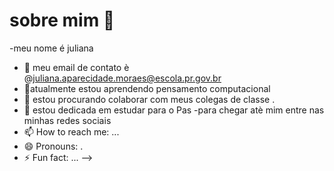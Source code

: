 # sobre mim  👋
-meu nome é juliana 
- 🔭 meu email de contato è @juliana.aparecidade.moraes@escola.pr.gov.br 
- 🌱atualmente estou aprendendo pensamento computacional
- 👯 estou procurando colaborar com meus colegas de classe .
- 🤔 estou dedicada em estudar para o Pas 
-para chegar atè mim entre nas minhas redes sociais
- 📫 How to reach me: ...
- 😄 Pronouns: .
- ⚡ Fun fact: ...
-->
